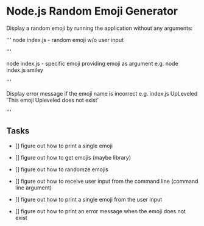 # Node.js Random Emoji Generator

Display a random emoji by running the application without any arguments:

'''
node index.js - random emoji w/o user input

'''

node index.js - specific emoji providing emoji as argument
e.g. node index.js smiley

'''

Display error message if the emoji name is incorrect
e.g. index.js UpLeveled
'This emoji Upleveled does not exist'

'''

## Tasks

- [] figure out how to print a single emoji
- [] figure out how to get emojis (maybe library)
- [] figure out how to randomze emojis

- [] figure out how to receive user input from the command line (command line argument)
- [] figure out how to print a single emoji from the user input

- [] figure out how to print an error message when the emoji does not exist
